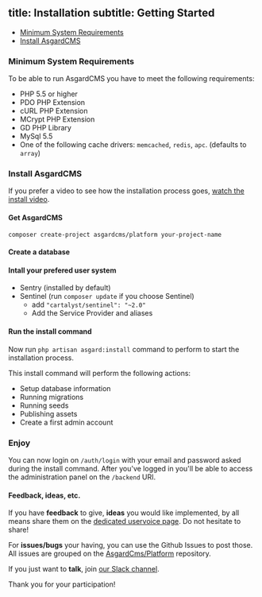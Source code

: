 title: Installation
subtitle: Getting Started
-------

- [Minimum System Requirements](#minimum-system-requirements)
- [Install AsgardCMS](#install-asgardcms)

### <a name="minimum-system-requirements" class="anchor" href="#minimum-system-requirements"></a> Minimum System Requirements

To be able to run AsgardCMS you have to meet the following requirements:

- PHP 5.5 or higher
- PDO PHP Extension
- cURL PHP Extension
- MCrypt PHP Extension
- GD PHP Library
- MySql 5.5
- One of the following cache drivers: `memcached`, `redis`, `apc`. (defaults to `array`)

### <a name="install-asgardcms" class="anchor" href="#install-asgardcms"></a> Install AsgardCMS

If you prefer a video to see how the installation process goes, [watch the install video](https://www.youtube.com/watch?v=MeX_D-aql6g).


#### Get AsgardCMS

``` .language-bash
composer create-project asgardcms/platform your-project-name
```

#### Create a database

#### Intall your prefered user system

- Sentry (installed by default)
- Sentinel (run `composer update` if you choose Sentinel)
	- add `"cartalyst/sentinel": "~2.0"`
	- Add the Service Provider and aliases

#### Run the install command

Now run `php artisan asgard:install` command to perform to start the installation process.

This install command will perform the following actions:

- Setup database information
- Running migrations
- Running seeds
- Publishing assets
- Create a first admin account


### Enjoy

You can now login on `/auth/login` with your email and password asked during the install command. After you've logged in you'll be able to access the administration panel on the `/backend` URI.

#### Feedback, ideas, etc.
If you have **feedback** to give, **ideas** you would like implemented, by all means share them on the [dedicated uservoice page](http://asgardcms.uservoice.com/). Do not hesitate to share! 

For **issues/bugs** your having, you can use the Github Issues to post those. All issues are grouped on the [AsgardCms/Platform](https://github.com/AsgardCms/Platform/issues) repository.

If you just want to **talk**, join [our Slack channel](http://slack.asgardcms.com/).

Thank you for your participation!